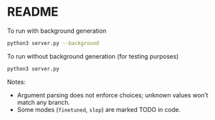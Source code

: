 # README

To run with background generation
```sh
python3 server.py --background
```

To run without background generation (for testing purposes)
```sh
python3 server.py
```

Notes:
- Argument parsing does not enforce choices; unknown values won’t match any branch.
- Some modes (`finetuned`, `slop`) are marked TODO in code.